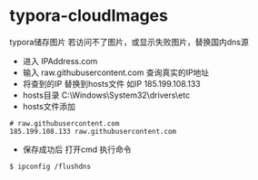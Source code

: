 # typora-cloudImages
typora储存图片
若访问不了图片，或显示失败图片，替换国内dns源
- 进入 IPAddress.com
- 输入 raw.githubusercontent.com 查询真实的IP地址
- 将查到的IP 替换到hosts文件 如IP 185.199.108.133
- hosts目录 C:\Windows\System32\drivers\etc
- hosts文件添加
```
# raw.githubusercontent.com
185.199.108.133 raw.githubusercontent.com
```
- 保存成功后 
打开cmd 执行命令 
```
$ ipconfig /flushdns
```

